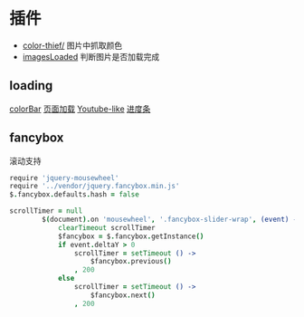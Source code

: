 # 插件

- [color-thief/](http://lokeshdhakar.com/projects/color-thief/) 图片中抓取颜色
- [imagesLoaded](http://imagesloaded.desandro.com/) 判断图片是否加载完成

## loading
[colorBar](https://github.com/LoeiFy/colorBar/)
[页面加载](https://github.com/jxnblk/loading)
[Youtube-like](https://github.com/peachananr/loading-bar)
[进度条](https://www.npmjs.com/package/progressbar.js)

## fancybox
滚动支持
```coffee
require 'jquery-mousewheel'
require '../vendor/jquery.fancybox.min.js'
$.fancybox.defaults.hash = false

scrollTimer = null
		$(document).on 'mousewheel', '.fancybox-slider-wrap', (event) ->
			clearTimeout scrollTimer
			$fancybox = $.fancybox.getInstance()
			if event.deltaY > 0
				scrollTimer = setTimeout () ->
					$fancybox.previous()
				, 200
			else
				scrollTimer = setTimeout () ->
					$fancybox.next()
				, 200
```